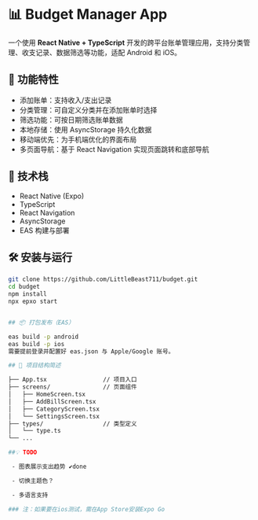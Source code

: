 # 📊 Budget Manager App

一个使用 **React Native + TypeScript** 开发的跨平台账单管理应用，支持分类管理、收支记录、数据筛选等功能，适配 Android 和 iOS。

## 🚀 功能特性

- 添加账单：支持收入/支出记录
- 分类管理：可自定义分类并在添加账单时选择
- 筛选功能：可按日期筛选账单数据
- 本地存储：使用 AsyncStorage 持久化数据
- 移动端优先：为手机端优化的界面布局
- 多页面导航：基于 React Navigation 实现页面跳转和底部导航

## 📱 技术栈

- React Native (Expo)
- TypeScript
- React Navigation
- AsyncStorage
- EAS 构建与部署

## 🛠 安装与运行

```bash
git clone https://github.com/LittleBeast711/budget.git
cd budget
npm install
npx epxo start


## 📦 打包发布（EAS）

eas build -p android
eas build -p ios
需要提前登录并配置好 eas.json 与 Apple/Google 账号。

## 📁 项目结构简述

├── App.tsx                // 项目入口
├── screens/               // 页面组件
│   ├── HomeScreen.tsx
│   ├── AddBillScreen.tsx
│   ├── CategoryScreen.tsx
│   └── SettingsScreen.tsx
├── types/                 // 类型定义
│   └── type.ts
└── ...

##💡 TODO

 - 图表展示支出趋势 ✔done

 - 切换主题色？

 - 多语言支持

### 注：如果要在ios测试，需在App Store安装Expo Go